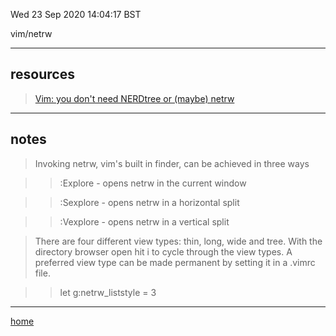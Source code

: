 Wed 23 Sep 2020 14:04:17 BST

vim/netrw

___

## resources

> [Vim: you don't need NERDtree or (maybe) netrw](https://shapeshed.com/vim-netrw/)

___

## notes

> Invoking netrw, vim's built in finder, can be achieved in three ways

>> :Explore - opens netrw in the current window

>> :Sexplore - opens netrw in a horizontal split

>> :Vexplore - opens netrw in a vertical split

> There are four different view types: thin, long, wide and tree.
With the directory browser open hit i to cycle through the view types.
A preferred view type can be made permanent by setting it in a .vimrc file.

>> let g:netrw_liststyle = 3

___

[home](./home.md)
